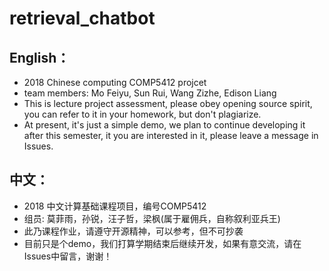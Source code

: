 # retrieval_chatbot

## English：
* 2018 Chinese computing COMP5412 projcet
* team members: Mo Feiyu, Sun Rui, Wang Zizhe, Edison Liang
* This is lecture project assessment, please obey opening source spirit, you can refer to it in your homework, but don't plagiarize. 
* At present, it's just a simple demo, we plan to continue developing it after this semester, it you are interested in it, please leave a message in Issues.

## 中文：
* 2018 中文计算基础课程项目，编号COMP5412
* 组员: 莫菲雨，孙锐，汪子哲，梁枫(属于雇佣兵，自称叙利亚兵王)
* 此乃课程作业，请遵守开源精神，可以参考，但不可抄袭
* 目前只是个demo，我们打算学期结束后继续开发，如果有意交流，请在Issues中留言，谢谢！
